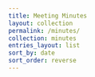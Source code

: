 ```yaml
---
title: Meeting Minutes
layout: collection
permalink: /minutes/
collection: minutes
entries_layout: list
sort_by: date
sort_order: reverse
---
```

